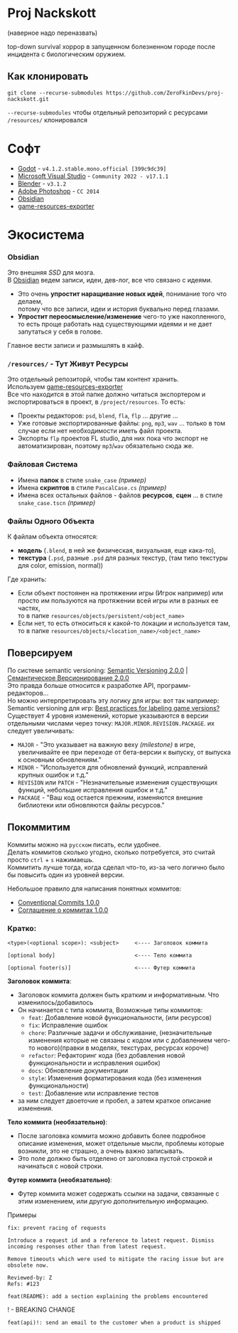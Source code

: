 # Proj Nackskott
(наверное надо переназвать)

top-down survival хоррор в запущенном болезненном городе после инцидента с биологическим оружием.

## Как клонировать
```
git clone --recurse-submodules https://github.com/ZeroFkinDevs/proj-nackskott.git
```
`--recurse-submodules` чтобы отдельный репозиторий с ресурсами `/resources/` клонировался


# Софт
- [Godot](https://godotengine.org/) - `v4.1.2.stable.mono.official [399c9dc39]`
- [Microsoft Visual Studio](https://visualstudio.microsoft.com/) - `Community 2022 - v17.1.1`
- [Blender](https://www.blender.org/) - `v3.1.2`
- [Adobe Photoshop](https://www.adobe.com/ru/products/photoshop.html) - `CC 2014`
- [Obsidian](https://obsidian.md/)
- [game-resources-exporter](https://github.com/AshenHermit/game-resources-exporter)

# Экосистема

### Obsidian
Это внешняя *SSD* для мозга.  
В [Obsidian](https://obsidian.md/) ведем записи, идеи, дев-лог, все что связано с идеями.
- Это очень **упростит наращивание новых идей**, понимание того что делаем,  
потому что все записи, идеи и история буквально перед глазами.
- **Упростит переосмысление/изменение** чего-то уже накопленного,  
то есть проще работать над существующими идеями и не дает запутаться у себя в голове.  

Главное вести записи и размышлять в кайф.

### `/resources/` - Тут Живут Ресурсы
Это отдельный репозиторй, чтобы там контент хранить.  
Используем [game-resources-exporter](https://github.com/AshenHermit/game-resources-exporter)  
Все что находится в этой папке должно читаться экспортером и экспортироваться в проект, в `/project/resources`.
То есть:
- Проекты редакторов: `psd`, `blend`, `fla`, `flp` ... другие ... 
- Уже готовые экспортированные файлы: `png`, `mp3`, `wav` ... 
    только в том случае если нет необходимости иметь файл проекта.  
- Экспорты `flp` проектов FL studio, для них пока что экспорт не автоматизирован, поэтому `mp3`/`wav` обязательно сюда же.

### Файловая Система
- Имена **папок** в стиле `snake_case` *(пример)*
- Имена **скриптов** в стиле `PascalCase.cs` *(пример)*
- Имена всех остальных файлов - файлов **ресурсов**, **сцен** ... в стиле `snake_case.tscn` *(пример)*

### Файлы Одного Объекта
К файлам объекта относятся:
- **модель** (`.blend`, в ней же физическая, визуальная, еще кака-то), 
- **текстура** (`.psd`, разные `.psd` для разных текстур, (там типо текстуры для color, emission, normal))

Где хранить:
- Если объект постоянен на протяжении игры (Игрок например) или просто им пользуются на протяжении всей игры или в разных ее частях,  
то в папке `resources/objects/persistent/<object_name>`
- Если нет, то есть относиться к какой-то локации и используется там,  
то в папке `resources/objects/<location_name>/<object_name>`

## Поверсируем
По системе semantic versioning: [Semantic Versioning 2.0.0](https://semver.org/) |  [Семантическое Версионирование 2.0.0](https://semver.org/lang/ru/)  
Это правда больше относится к разработке API, программ-редакторов...  
Но можно интерпретировать эту логику для игры: вот так например: Semantic versioning для игр: [Best practices for labeling game versions?](https://gamedev.stackexchange.com/questions/48325/best-practices-for-labeling-game-versions)
Существует 4 уровня изменений, которые указываются в версии отдельными числами через точку: `MAJOR.MINOR.REVISION.PACKAGE`. их следует увеличивать:
- `MAJOR` - "Это указывает на важную веху *(milestone)* в игре, увеличивайте ее при переходе от бета-версии к выпуску, от выпуска к основным обновлениям."
- `MINOR` - "Используется для обновлений функций, исправлений крупных ошибок и т.д."
- `REVISION` или `PATCH` - "Незначительные изменения существующих функций, небольшие исправления ошибок и т.д."
- `PACKAGE` - "Ваш код остается прежним, изменяются внешние библиотеки или обновляются файлы ресурсов."

## Покоммитим
Коммиты можно на `русском` писать, если удобнее.  
Делать коммитов сколько угодно, сколько потребуется, это считай просто `ctrl` + `s` нажимаешь.  
Коммитить лучше тогда, когда сделал что-то, из-за чего логично было бы повысить один из уровней версии.

Небольшое правило для написания понятных коммитов: 
- [Conventional Commits 1.0.0](https://www.conventionalcommits.org/en/v1.0.0/)
- [Соглашение о коммитах 1.0.0](https://www.conventionalcommits.org/ru/v1.0.0/) 
### Кратко:
```
<type>(<optional scope>): <subject>     <---- Заголовок коммита

[optional body]                         <---- Тело коммита

[optional footer(s)]                    <---- Футер коммита
```
**Заголовок коммита**: 
- Заголовок коммита должен быть кратким и информативным. Что изменилось/добавилось
- Он начинается с типа коммита,
Возможные типы коммитов:
    - `feat`: Добавление новой функциональности, (или ресурсов)
    - `fix`: Исправление ошибок
    - `chore`: Различные задачи и обслуживание, (незначительные изменения которые не связаны с кодом или с добавлением чего-то нового)(правки в моделях, текстурах, ресурсах короче)
    - `refactor`: Рефакторинг кода (без добавления новой функциональности и исправления ошибок)
    - `docs`: Обновление документации
    - `style`: Изменения форматирования кода (без изменения функциональности)
    - `test`: Добавление или исправление тестов
- за ним следует двоеточие и пробел, а затем краткое описание изменения.

**Тело коммита (необязательно)**: 
- После заголовка коммита можно добавить более подробное описание изменения, может отдельные мысли, проблемы которые возникли, это не страшно, а очень важно записывать.
- Это поле должно быть отделено от заголовка пустой строкой и начинаться с новой строки.

**Футер коммита (необязательно)**: 
- Футер коммита может содержать ссылки на задачи, связанные с этим изменением, или другую дополнительную информацию.

Примеры
```
fix: prevent racing of requests

Introduce a request id and a reference to latest request. Dismiss
incoming responses other than from latest request.

Remove timeouts which were used to mitigate the racing issue but are
obsolete now.

Reviewed-by: Z
Refs: #123
```
```
feat(README): add a section explaining the problems encountered
```
! - BREAKING CHANGE
```
feat(api)!: send an email to the customer when a product is shipped
```
